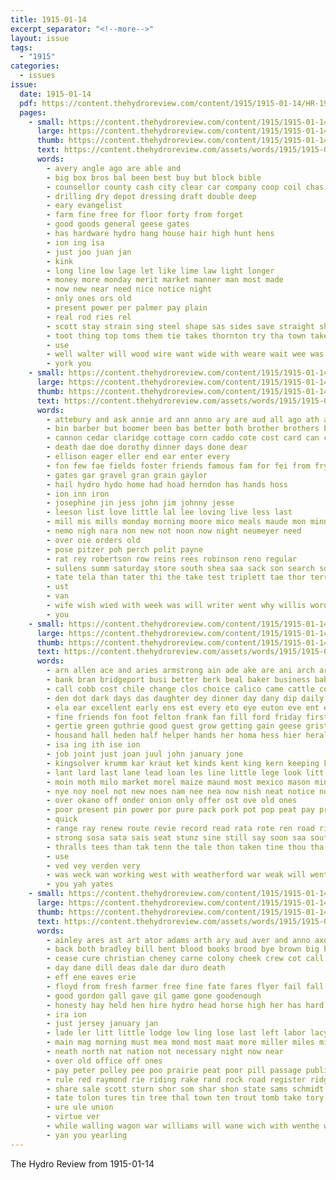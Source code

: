 ```yaml
---
title: 1915-01-14
excerpt_separator: "<!--more-->"
layout: issue
tags:
  - "1915"
categories:
  - issues
issue:
  date: 1915-01-14
  pdf: https://content.thehydroreview.com/content/1915/1915-01-14/HR-1915-01-14.pdf
  pages:
    - small: https://content.thehydroreview.com/content/1915/1915-01-14/small/HR-1915-01-14-01.jpg
      large: https://content.thehydroreview.com/content/1915/1915-01-14/large/HR-1915-01-14-01.jpg
      thumb: https://content.thehydroreview.com/content/1915/1915-01-14/thumbnails/HR-1915-01-14-01.jpg
      text: https://content.thehydroreview.com/assets/words/1915/1915-01-14/HR-1915-01-14-01.txt
      words:
        - avery angle ago are able and
        - big box bros bal been best buy but block bible
        - counsellor county cash city clear car company coop coil chas caddo carswell christian cover cold church
        - drilling dry depot dressing draft double deep
        - eary evangelist
        - farm fine free for floor forty from forget
        - good goods general geese gates
        - has hardware hydro hang house hair high hunt hens
        - ion ing isa
        - just joo juan jan
        - kink
        - long line low lage let like lime law light longer
        - money more monday merit market manner man most made
        - now new near need nice notice night
        - only ones ors old
        - present power per palmer pay plain
        - real rod ries rel
        - scott stay strain sing steel shape sas sides save straight short sick size sale smooth see
        - toot thing top toms them tie takes thornton try tha town taken than tite the
        - use
        - well walter will wood wire want wide with weare wait wee was way wings wires
        - york you
    - small: https://content.thehydroreview.com/content/1915/1915-01-14/small/HR-1915-01-14-02.jpg
      large: https://content.thehydroreview.com/content/1915/1915-01-14/large/HR-1915-01-14-02.jpg
      thumb: https://content.thehydroreview.com/content/1915/1915-01-14/thumbnails/HR-1915-01-14-02.jpg
      text: https://content.thehydroreview.com/assets/words/1915/1915-01-14/HR-1915-01-14-02.txt
      words:
        - attebury and ask annie ard ann anno ary are aud all ago ath ata arthur ater aran
        - bin barber but boomer been bas better both brother brothers business best
        - cannon cedar claridge cottage corn caddo cote cost card can come
        - death dae doe dorothy dinner days done dear
        - ellison eager eller end ear enter every
        - fon few fae fields foster friends famous fam for fei from fry
        - gates gar gravel gran grain gaylor
        - hail hydro hydo home had hoad herndon has hands hoss
        - ion inn iron
        - josephine jin jess john jim johnny jesse
        - leeson list love little lal lee loving live less last
        - mill mis mills monday morning moore mico meals maude mon minnie more may maud mobly maxon mare
        - nemo nigh nara non new not noon now night neumeyer need
        - over oie orders old
        - pose pitzer poh perch polit payne
        - rat rey robertson row reins rees robinson reno regular
        - sullens summ saturday store south shea saa sack son search soll say sick sui sunday special seal spain set
        - tate tela than tater thi the take test triplett tae thor terry triplet
        - ust
        - van
        - wife wish wied with week was will writer went why willis words west
        - you
    - small: https://content.thehydroreview.com/content/1915/1915-01-14/small/HR-1915-01-14-03.jpg
      large: https://content.thehydroreview.com/content/1915/1915-01-14/large/HR-1915-01-14-03.jpg
      thumb: https://content.thehydroreview.com/content/1915/1915-01-14/thumbnails/HR-1915-01-14-03.jpg
      text: https://content.thehydroreview.com/assets/words/1915/1915-01-14/HR-1915-01-14-03.txt
      words:
        - arn allen ace and aries armstrong ain ade ake are ani arch area asa all anne anh alo ago ashton ann abt aly ana
        - bank bran bridgeport busi better berk beal baker business baby bow brings brother ben boi beat both butter blaine bridge biel bay bring best bole buiter bark brothers but been ball boik blackwell bast brought bar big ber
        - call cobb cost chile change clos choice calico came cattle corr cook company calo clyde can coro china caddo cock check car city chick come condit cream clock corn canyon crawford county cane clark cone crosswhite
        - den dot dark days das daughter dey dinner day dany dip daily dixon don davis
        - ela ear excellent early ens est every eto eye euton eve ent elin eman ean
        - fine friends fon foot felton frank fan fill ford friday first from feo farm fort for fast fale found
        - gertie green guthrie good guest grow getting gain geese grist gold gath gar goods gist
        - housand hall heden half helper hands her homa hess hier herald ham harness hiles hydro how hen hank hoge honor hour hin hus holiday hara hope hafer hand hie has howse hyde hickey hold heir hart hae hoth han had home hal hay high haus
        - isa ing ith ise ion
        - job joint just joan juul john january jone
        - kingsolver krumm kar kraut ket kinds kent king kern keeping kind
        - lant lard last lane lead loan les line little lege look litt lula lose lynn long let lacy las leas lloyd
        - moin moth milo market morel maize maund most mexico mason mine much meal moon missouri morning mill monday mies miles mort main mone mail matter money man mae men millet myers mun miss miran matters made mark morgan miller mex
        - nye noy noel not new noes nam nee nea now nish neat notice nove
        - over okano off onder onion only offer ost ove old ones
        - poor present pin power por pure pack pork pot pop peat pay press plain pope people phillipi per pete pare part
        - quick
        - range ray renew route revie record read rata rote ren road ridgeway red res ready ravenel ros rear rest rowan
        - strong sosa sata sais seat stunz sine still say soon saa south seward sitar springs second side saturday stay sul save she sour start sale size sturgill som sunday sho school story sida seem stock sue son state sonia suey sei shorter seo sells see seed store sunny sow subject set silver sewing score strawberry suit san
        - thralls tees than tak tenn the tale thon taken tine thou tha take them traffie treat tax tes toe thie times top then team town thee tse
        - use
        - ved vey verden very
        - was weck wan working west with weatherford war weak will went week woods wheat wil wit want wish weeks work wildman why win weekly word wass watch worth wile well
        - you yah yates
    - small: https://content.thehydroreview.com/content/1915/1915-01-14/small/HR-1915-01-14-04.jpg
      large: https://content.thehydroreview.com/content/1915/1915-01-14/large/HR-1915-01-14-04.jpg
      thumb: https://content.thehydroreview.com/content/1915/1915-01-14/thumbnails/HR-1915-01-14-04.jpg
      text: https://content.thehydroreview.com/assets/words/1915/1915-01-14/HR-1915-01-14-04.txt
      words:
        - ainley ares ast art ator adams arth ary aud aver and anno axon arm are all atta able arial ald
        - back both bradley bill bent blood books brood bye brown big bales body bee but buggy bottle bay bull business block born bank bear band
        - cease cure christian cheney carne colony cheek crew cot call corn clyde church come cane common character cattle cee
        - day dane dill deas dale dar duro death
        - eff ene eaves erie
        - floyd from fresh farmer free fine fate fares flyer fail fall fay first full for farm farrow
        - good gordon gall gave gil game gone goodenough
        - honesty hay held hen hire hydro head horse high her has hard halle henke hus hope happy him hall hah hoi hee hiner
        - ira ion
        - just jersey january jan
        - lade ler litt little lodge low ling lose last left labor lacy lary ley loving let lions lips law
        - main mag morning must mea mond most maat more miller miles missouri mion made mil men money man melon maar
        - neath north nat nation not necessary night now near
        - over old office off ones
        - pay peter polley pee poo prairie peat poor pill passage public piet pounds price per
        - rule red raymond rie riding rake rand rock road register ridge radford
        - share sale scott sturn shor som shar shon state sams schmidt smile such sutton soon shore sara scot smooth sell spring shed sad shou see saw sae surgeon small set
        - tate tolon tures tin tree thal town ten trout tomb take tory too taken top the tax
        - ure ule union
        - virtue ver
        - while walling wagon war williams will wane wich with wenthe winter west
        - yan you yearling
---
```


The Hydro Review from 1915-01-14

<!--more-->

